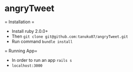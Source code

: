 angryTweet
==========

= Installation =
* Install ruby 2.0.0+
* Then `git clone git@github.com:tanuku07/angryTweet.git`
* Run command `bundle install`

= Running App=
 * In order to run an app `rails s`
 * `localhost:3000`